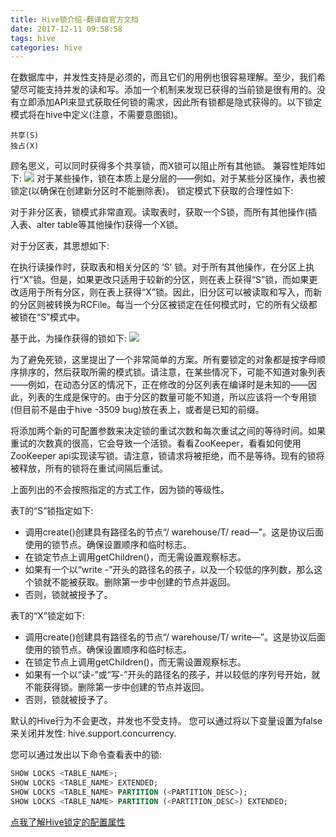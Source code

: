 ```yaml
---
title: Hive锁介绍-翻译自官方文档
date: 2017-12-11 09:58:58
tags: hive
categories: hive
---
```

在数据库中，并发性支持是必须的，而且它们的用例也很容易理解。至少，我们希望尽可能支持并发的读和写。添加一个机制来发现已获得的当前锁是很有用的。没有立即添加API来显式获取任何锁的需求，因此所有锁都是隐式获得的。以下锁定模式将在hive中定义(注意，不需要意图锁)。

```
共享(S)
独占(X)
```
顾名思义，可以同时获得多个共享锁，而X锁可以阻止所有其他锁。
兼容性矩阵如下:
![](http://oliji9s3j.bkt.clouddn.com/15129574898000.jpg)
对于某些操作，锁在本质上是分层的——例如，对于某些分区操作，表也被锁定(以确保在创建新分区时不能删除表)。
锁定模式下获取的合理性如下:

对于非分区表，锁模式非常直观。读取表时，获取一个S锁，而所有其他操作(插入表、alter table等其他操作)获得一个X锁。

对于分区表，其思想如下:

在执行读操作时，获取表和相关分区的 ‘S’ 锁。对于所有其他操作，在分区上执行“X”锁。但是，如果更改只适用于较新的分区，则在表上获得“S”锁，而如果更改适用于所有分区，则在表上获得“X”锁。因此，旧分区可以被读取和写入，而新的分区则被转换为RCFile。每当一个分区被锁定在任何模式时，它的所有父级都被锁在“S”模式中。

基于此，为操作获得的锁如下:
![](http://oliji9s3j.bkt.clouddn.com/15129575385061.jpg)

为了避免死锁，这里提出了一个非常简单的方案。所有要锁定的对象都是按字母顺序排序的，然后获取所需的模式锁。请注意，在某些情况下，可能不知道对象列表——例如，在动态分区的情况下，正在修改的分区列表在编译时是未知的——因此，列表的生成是保守的。由于分区的数量可能不知道，所以应该将一个专用锁(但目前不是由于hive -3509 bug)放在表上，或者是已知的前缀。

将添加两个新的可配置参数来决定锁的重试次数和每次重试之间的等待时间。如果重试的次数真的很高，它会导致一个活锁。看看ZooKeeper，看看如何使用ZooKeeper api实现读写锁。请注意，锁请求将被拒绝，而不是等待。现有的锁将被释放，所有的锁将在重试间隔后重试。

上面列出的不会按照指定的方式工作，因为锁的等级性。

表T的“S”锁指定如下:
* 调用create()创建具有路径名的节点“/ warehouse/T/ read—”。这是协议后面使用的锁节点。确保设置顺序和临时标志。
* 在锁定节点上调用getChildren()，而无需设置观察标志。
* 如果有一个以“write -”开头的路径名的孩子，以及一个较低的序列数，那么这个锁就不能被获取。删除第一步中创建的节点并返回。
* 否则，锁就被授予了。

表T的“X”锁定如下:
* 调用create()创建具有路径名的节点“/ warehouse/T/ write—”。这是协议后面使用的锁节点。确保设置顺序和临时标志。
* 在锁定节点上调用getChildren()，而无需设置观察标志。
* 如果有一个以“读-”或“写-”开头的路径名的孩子，并以较低的序列号开始，就不能获得锁。删除第一步中创建的节点并返回。
* 否则，锁就被授予了。

默认的Hive行为不会更改，并发也不受支持。
您可以通过将以下变量设置为false来关闭并发性: hive.support.concurrency.

您可以通过发出以下命令查看表中的锁:

```sql
SHOW LOCKS <TABLE_NAME>;
SHOW LOCKS <TABLE_NAME> EXTENDED;
SHOW LOCKS <TABLE_NAME> PARTITION (<PARTITION_DESC>);
SHOW LOCKS <TABLE_NAME> PARTITION (<PARTITION_DESC>) EXTENDED;
```
[点我了解Hive锁定的配置属性](https://cwiki.apache.org/confluence/display/Hive/Configuration+Properties#ConfigurationProperties-Locking)

